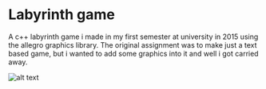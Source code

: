 # Labyrinth game
A c++ labyrinth game i made in my first semester at university in 2015 using the allegro graphics library. The original assignment was to make just a text based game, but i wanted to add some graphics into it and well i got carried away.

![alt text](https://github.com/Alkhioz/labyrinth-game/blob/master/resources/menu.bmp)
